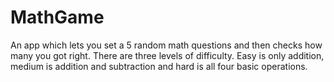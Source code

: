 # MathGame

An app which lets you set a 5 random math questions and then checks how many you got right.
There are three levels of difficulty. Easy is only addition, medium is addition and subtraction and hard is all four basic operations.
